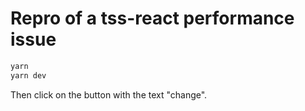 # Repro of a tss-react performance issue

```sh
yarn
yarn dev
```

Then click on the button with the text "change".

